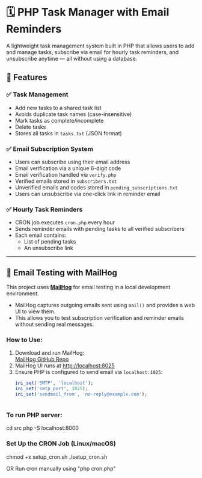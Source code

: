# 🗓️ PHP Task Manager with Email Reminders

A lightweight task management system built in PHP that allows users to add and manage tasks, subscribe via email for hourly task reminders, and unsubscribe anytime — all without using a database.

## 🚀 Features

### ✅ Task Management
- Add new tasks to a shared task list
- Avoids duplicate task names (case-insensitive)
- Mark tasks as complete/incomplete
- Delete tasks
- Stores all tasks in `tasks.txt` (JSON format)

### ✅ Email Subscription System
- Users can subscribe using their email address
- Email verification via a unique 6-digit code
- Email verification handled via `verify.php`
- Verified emails stored in `subscribers.txt`
- Unverified emails and codes stored in `pending_subscriptions.txt`
- Users can unsubscribe via one-click link in reminder email

### ✅ Hourly Task Reminders
- CRON job executes `cron.php` every hour
- Sends reminder emails with pending tasks to all verified subscribers
- Each email contains:
  - List of pending tasks
  - An unsubscribe link

---

## 💌 Email Testing with MailHog

This project uses **[MailHog](https://github.com/mailhog/MailHog)** for email testing in a local development environment.

- MailHog captures outgoing emails sent using `mail()` and provides a web UI to view them.
- This allows you to test subscription verification and reminder emails without sending real messages.

### How to Use:
1. Download and run MailHog:  
   [MailHog GitHub Repo](https://github.com/mailhog/MailHog)
2. MailHog UI runs at [http://localhost:8025](http://localhost:8025)
3. Ensure PHP is configured to send email via `localhost:1025`:
   ```php
   ini_set('SMTP', 'localhost');
   ini_set('smtp_port', 1025);
   ini_set('sendmail_from', 'no-reply@example.com');



### To run PHP server:
cd src
php -S localhost:8000

### Set Up the CRON Job (Linux/macOS)
chmod +x setup_cron.sh
./setup_cron.sh

OR 
Run cron manually using "php cron.php"
